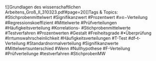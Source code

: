 
![[Grundlagen des wissenschaftlichen Arbeitens_Groß_II_310323.pdf#page=20]]Tags & Topics:
   #Stichprobenmittelwert
   #Signifikanzwert
   #Prozentwert
   #𝑥ଶ−Verteilung
   #Regressionskoeffizient
   #Mittelwerte
   #Prüfverteilungen
   #Häufigkeitsverteilung
   #Korrelations-
   #Stichprobenmittelwerte
   #Testverfahren
   #Prozentwerten
   #Gestalt
   #Freiheitsgrade
   #•Überprüfung
   #Irrtumswahrscheinlichkeit
   #Häufigkeitsverteilungen
   #T-Test
   #df–t-Verteilung
   #Standardnormalverteilung
   #Signifikanzwerte
   #Mittelwertsunterschied
   #Wenn
   #Nullhypothese
   #F-Verteilung
   #Prüfverteilunge
   #testverfahren
   #StichprobenMW